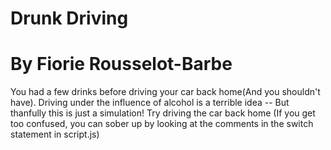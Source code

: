 # Drunk Driving
# By Fiorie Rousselot-Barbe

You had a few drinks before driving your car back home(And you shouldn't have).
Driving under the influence of alcohol is a terrible idea -- But thanfully this is just a simulation!
Try driving the car back home (If you get too confused, you can sober up by looking at the comments in the switch statement in script.js)
